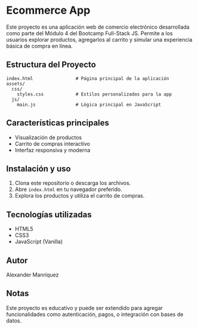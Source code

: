 # Ecommerce App

Este proyecto es una aplicación web de comercio electrónico desarrollada como parte del Módulo 4 del Bootcamp Full-Stack JS. Permite a los usuarios explorar productos, agregarlos al carrito y simular una experiencia básica de compra en línea.

## Estructura del Proyecto

```
index.html                # Página principal de la aplicación
assets/
  css/
    styles.css            # Estilos personalizados para la app
  js/
    main.js               # Lógica principal en JavaScript
```

## Características principales
- Visualización de productos
- Carrito de compras interactivo
- Interfaz responsiva y moderna

## Instalación y uso
1. Clona este repositorio o descarga los archivos.
2. Abre `index.html` en tu navegador preferido.
3. Explora los productos y utiliza el carrito de compras.

## Tecnologías utilizadas
- HTML5
- CSS3
- JavaScript (Vanilla)

## Autor
Alexander Manríquez

## Notas
Este proyecto es educativo y puede ser extendido para agregar funcionalidades como autenticación, pagos, o integración con bases de datos.
